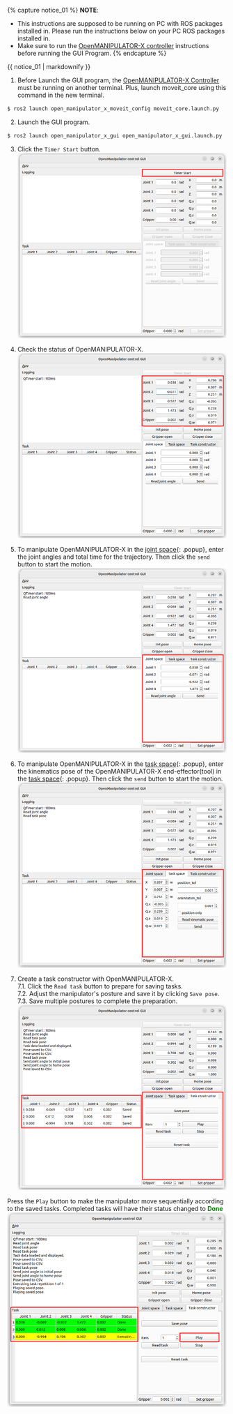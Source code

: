 {% capture notice_01 %}
**NOTE**:
- This instructions are supposed to be running on PC with ROS packages installed in. Please run the instructions below on your PC ROS packages installed in.
- Make sure to run the [OpenMANIPULATOR-X controller](/docs/en/platform/openmanipulator_x/ros_controller_package/#launch-controller) instructions before running the GUI Program.
{% endcapture %}
<div class="notice--info">{{ notice_01 | markdownify }}</div>

1. Before Launch the GUI program, the [OpenMANIPULATOR-X Controller](/docs/en/platform/openmanipulator_x/ros_controller_package/#launch-controller) must be running on another terminal. Plus, launch moveit_core using this command in the new terminal.
```bash
$ ros2 launch open_manipulator_x_moveit_config moveit_core.launch.py
```

2. Launch the GUI program. 
```bash
$ ros2 launch open_manipulator_x_gui open_manipulator_x_gui.launch.py
```

3. Click the `Timer Start` button.  
![](/assets/images/platform/openmanipulator_x/OpenManipulator_x_GUI2.png)  

4. Check the status of OpenMANIPULATOR-X.  
![](/assets/images/platform/openmanipulator_x/OpenManipulator_x_GUI3.png)  

5. To manipulate OpenMANIPULATOR-X in the [joint space]{: .popup}, enter the joint angles and total time for the trajectory. Then click the `send` button to start the motion.  
![](/assets/images/platform/openmanipulator_x/OpenManipulator_x_GUI4.png)  

6. To manipulate OpenMANIPULATOR-X in the [task space]{: .popup}, enter the kinematics pose of the OpenMANIPULATOR-X end-effector(tool) in the [task space]{: .popup}. Then click the `send` button to start the motion.  
![](/assets/images/platform/openmanipulator_x/OpenManipulator_x_GUI5.png)  

7. Create a task constructor with OpenMANIPULATOR-X.  
7.1. Click the `Read task` button to prepare for saving tasks.  
7.2. Adjust the manipulator's posture and save it by clicking `Save pose`.  
7.3. Save multiple postures to complete the preparation.   
![](/assets/images/platform/openmanipulator_x/OpenManipulator_x_GUI6.png)  

Press the `Play` button to make the manipulator move sequentially according to the saved tasks. Completed tasks will have their status changed to <span style="color: green; font-weight: bold;">Done</span>
![](/assets/images/platform/openmanipulator_x/OpenManipulator_x_GUI7.png)  


[task space]: /docs/en/popup/open_manipulator_coordinates/
[joint space]: /docs/en/popup/open_manipulator_coordinates/
